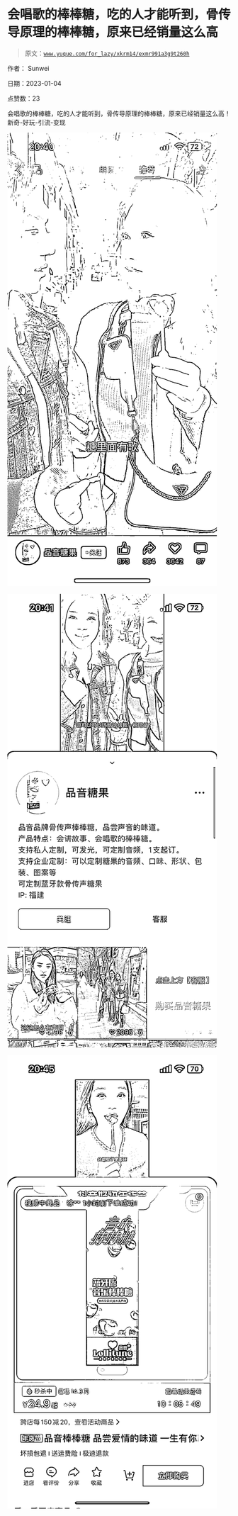 # 会唱歌的棒棒糖，吃的人才能听到，骨传导原理的棒棒糖，原来已经销量这么高

> 原文：[`www.yuque.com/for_lazy/xkrm14/exmr991a3g9t260h`](https://www.yuque.com/for_lazy/xkrm14/exmr991a3g9t260h)



作者： Sunwei 

日期：2023-01-04 

点赞数：23 

会唱歌的棒棒糖，吃的人才能听到，骨传导原理的棒棒糖，原来已经销量这么高！ 新奇-好玩-引流-变现 

![](img/1adf62e1316fab5a45d9b0580cd7f417.png) 

![](img/44bd860e8411d2908aa6cbd898da9597.png) 

![](img/66de3cfc375d2e78bb3987d480dcc1ae.png) 

